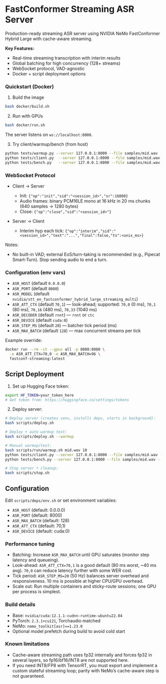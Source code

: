 # FastConformer Streaming ASR Server

Production-ready streaming ASR server using NVIDIA NeMo FastConformer Hybrid Large with cache-aware streaming.

**Key Features:**
- Real-time streaming transcription with interim results
- Global batching for high concurrency (128+ streams)
- WebSocket protocol, VAD-agnostic
- Docker + script deployment options

### Quickstart (Docker)

1) Build the image

```bash
bash docker/build.sh
```

2) Run with GPUs

```bash
bash docker/run.sh
```

The server listens on `ws://localhost:8000`.

3) Try client/warmup/bench (from host)

```bash
python tests/warmup.py --server 127.0.0.1:8000 --file samples/mid.wav --rtf 10 --full-text
python tests/client.py  --server 127.0.0.1:8000 --file samples/mid.wav --rtf 1.0 --print-partials
python tests/bench.py   --server 127.0.0.1:8000 --file samples/mid.wav --rtf 1.0 --n 20 --concurrency 5
```

### WebSocket Protocol

- Client → Server
  - Init: `{"op":"init","sid":"<session_id>","sr":16000}`
  - Audio frames: binary PCM16LE mono at 16 kHz in 20 ms chunks (640 samples → 1280 bytes)
  - Close: `{"op":"close","sid":"<session_id>"}`

- Server → Client
  - Interim hyp each tick: `{"op":"interim","sid":"<session_id>","text":"...","final":false,"ts":<unix_ms>}`

Notes:
- No built-in VAD; external EoS/turn-taking is recommended (e.g., Pipecat Smart-Turn). Stop sending audio to end a turn.

### Configuration (env vars)

- `ASR_HOST` (default `0.0.0.0`)
- `ASR_PORT` (default `8080`)
- `ASR_MODEL` (default `nvidia/stt_en_fastconformer_hybrid_large_streaming_multi`)
- `ASR_ATT_CTX` (default `70,1`) — look-ahead; supported: `70,0` (0 ms), `70,1` (80 ms), `70,16` (480 ms), `70,33` (1040 ms)
- `ASR_DECODER` (default `rnnt`) — `rnnt` or `ctc`
- `ASR_DEVICE` (default `cuda:0`)
- `ASR_STEP_MS` (default `20`) — batcher tick period (ms)
- `ASR_MAX_BATCH` (default `128`) — max concurrent streams per tick

Example override:

```bash
docker run --rm -it --gpus all -p 8080:8080 \
  -e ASR_ATT_CTX=70,0 -e ASR_MAX_BATCH=96 \
  fastconf-streaming:latest
```

## Script Deployment

1) Set up Hugging Face token:
```bash
export HF_TOKEN=your_token_here
# Get token from: https://huggingface.co/settings/tokens
```

2) Deploy server:
```bash
# Deploy server (creates venv, installs deps, starts in background):
bash scripts/deploy.sh

# Deploy + auto warmup test:
bash scripts/deploy.sh --warmup

# Manual warmup/test:
bash scripts/run/warmup.sh mid.wav 10
python tests/client.py --server 127.0.0.1:8000 --file samples/mid.wav --rtf 1.0 --print-partials
python tests/bench.py --server 127.0.0.1:8000 --file samples/mid.wav --rtf 1.0 --n 10 --concurrency 3

# Stop server + cleanup:
bash scripts/stop.sh
```

## Configuration

Edit `scripts/deps/env.sh` or set environment variables:
- `ASR_HOST` (default: 0.0.0.0)
- `ASR_PORT` (default: 8000)  
- `ASR_MAX_BATCH` (default: 128)
- `ASR_ATT_CTX` (default: 70,1)
- `ASR_DEVICE` (default: cuda:0)

### Performance tuning

- Batching: Increase `ASR_MAX_BATCH` until GPU saturates (monitor step latency and queueing).
- Look-ahead: `ASR_ATT_CTX=70,1` is a good default (80 ms worst, ~40 ms avg). `70,0` can reduce latency further with some WER cost.
- Tick period: `ASR_STEP_MS=20` (50 Hz) balances server overhead and responsiveness. 10 ms is possible at higher CPU/GPU overhead.
- Scale out: Run multiple containers and sticky-route sessions; one GPU per process is simplest.

### Build details

- Base: `nvidia/cuda:12.1.1-cudnn-runtime-ubuntu22.04`
- PyTorch: `2.3.1+cu121`, Torchaudio matched
- NeMo: `nemo_toolkit[asr]==1.23.0`
- Optional model prefetch during build to avoid cold start

### Known limitations

- Cache-aware streaming path uses fp32 internally and forces fp32 in several layers, so fp16/bf16/INT8 are not supported here.
- If you need INT8/FP8 with TensorRT, you must export and implement a custom stateful streaming loop; parity with NeMo’s cache-aware step is not guaranteed.
